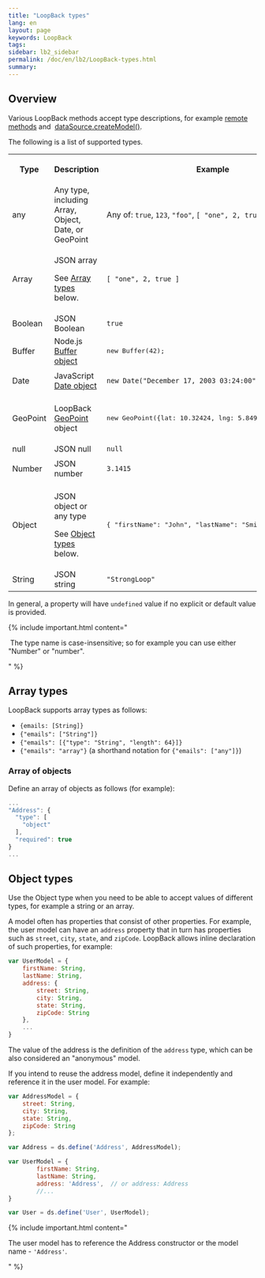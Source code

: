 ```yaml
---
title: "LoopBack types"
lang: en
layout: page
keywords: LoopBack
tags:
sidebar: lb2_sidebar
permalink: /doc/en/lb2/LoopBack-types.html
summary:
---
```


## Overview

Various LoopBack methods accept type descriptions, for example [remote methods](/doc/{{page.lang}}/lb2/Remote-methods.html) and 
[dataSource.createModel()](http://apidocs.strongloop.com/loopback-datasource-juggler/#datasource-prototype-createmodel).

The following is a list of supported types.

<table>
  <tbody>
    <tr>
      <th>Type</th>
      <th>Description</th>
      <th>
        <p>Example</p>
      </th>
    </tr>
    <tr>
      <td>any</td>
      <td>Any type, including Array, Object, Date, or GeoPoint</td>
      <td>Any of: <code>true</code>, <code>123</code>, <code>"foo"</code>, <code><span>[ "one", 2, true ]</span></code></td>
    </tr>
    <tr>
      <td>Array</td>
      <td>
        <p>JSON array</p>
        <p>See <a href="/doc/{{page.lang}}/lb2/LoopBack-types.html#array-types">Array types</a> below.</p>
      </td>
      <td><code>[ "one", 2, true ]</code></td>
    </tr>
    <tr>
      <td>Boolean</td>
      <td>JSON Boolean</td>
      <td><code>true</code></td>
    </tr>
    <tr>
      <td>Buffer</td>
      <td>Node.js <a href="http://nodejs.org/api/buffer.html" class="external-link" rel="nofollow">Buffer object</a></td>
      <td>
        <pre>new Buffer(42);</pre>
      </td>
    </tr>
    <tr>
      <td>Date</td>
      <td>JavaScript <a href="https://developer.mozilla.org/en-US/docs/Web/JavaScript/Reference/Global_Objects/Date" class="external-link" rel="nofollow">Date object</a></td>
      <td>
        <p><code>new Date("December 17, 2003 03:24:00");</code></p>
      </td>
    </tr>
    <tr>
      <td>GeoPoint</td>
      <td>
        <p>LoopBack <a href="http://apidocs.strongloop.com/loopback-datasource-juggler/#geopoint" class="external-link" rel="nofollow">GeoPoint</a> object</p>
      </td>
      <td>
        <pre>new GeoPoint({lat: 10.32424, lng: 5.84978});</pre>
      </td>
    </tr>
    <tr>
      <td>null</td>
      <td>JSON null</td>
      <td><code>null</code></td>
    </tr>
    <tr>
      <td>Number</td>
      <td>JSON number</td>
      <td>
        <p><code>3.1415</code></p>
      </td>
    </tr>
    <tr>
      <td>Object</td>
      <td>
        <p>JSON object or any type</p>
        <p>See <a href="/doc/{{page.lang}}/lb2/LoopBack-types.html#object-types">Object types</a> below.</p>
      </td>
      <td>
        <pre class="de1">{ "firstName": "John", "lastName": "Smith", "age": 25 }</pre>
      </td>
    </tr>
    <tr>
      <td>String</td>
      <td>JSON string</td>
      <td><code>"StrongLoop"</code></td>
    </tr>
  </tbody>
</table>

In general, a property will have `undefined` value if no explicit or default value is provided.

{% include important.html content="

 The type name is case-insensitive; so for example you can use either \"Number\" or \"number\".

" %}

## Array types

LoopBack supports array types as follows:

* `{emails: [String]}`
* `{"emails": ["String"]}`
* `{"emails": [{"type": "String", "length": 64}]}`
* `{"emails": "array"}` (a shorthand notation for `{"emails": ["any"]}`)

### Array of objects

Define an array of objects as follows (for example):

```javascript
...
"Address": {
  "type": [
    "object"
  ],
  "required": true
}
...
```

## Object types

Use the Object type when you need to be able to accept values of different types, for example a string or an array.

A model often has properties that consist of other properties.
For example, the user model can have an `address` property that in turn has properties such as `street`, `city`, `state`, and `zipCode`.
LoopBack allows inline declaration of such properties, for example:

```javascript
var UserModel = {
    firstName: String,
    lastName: String,
    address: {
        street: String,
        city: String,
        state: String,
        zipCode: String
    },
    ...
}
```

The value of the address is the definition of the `address` type, which can be also considered an "anonymous" model.

If you intend to reuse the address model, define it independently and reference it in the user model. For example:

```javascript
var AddressModel = {
    street: String,
    city: String,
    state: String,
    zipCode: String
};

var Address = ds.define('Address', AddressModel);

var UserModel = {
        firstName: String,
        lastName: String,
        address: 'Address',  // or address: Address
        //...
}

var User = ds.define('User', UserModel);
```

{% include important.html content="

The user model has to reference the Address constructor or the model name - `'Address'`.

" %}
